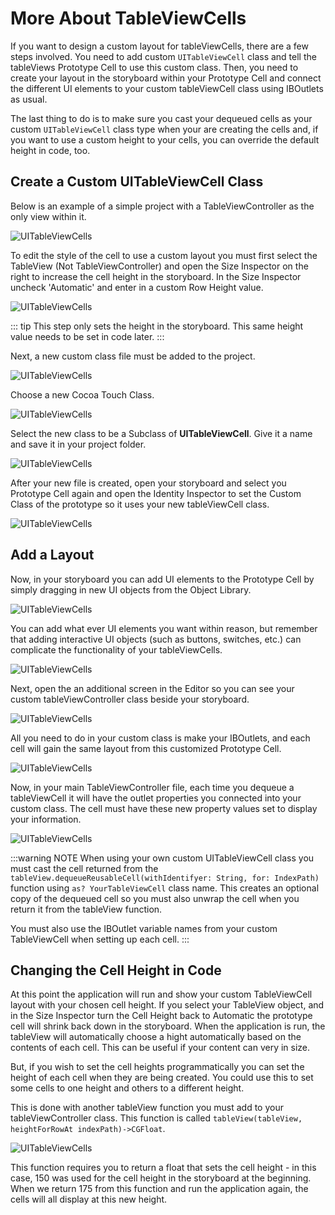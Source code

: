 # More About TableViewCells

If you want to design a custom layout for tableViewCells, there are a few steps involved.  You need to add custom `UITableViewCell` class and tell the tableViews Prototype Cell to use this custom class.  Then, you need to create your layout in the storyboard within your Prototype Cell and connect the different UI elements to your custom tableViewCell class using IBOutlets as usual.

The last thing to do is to make sure you cast your dequeued cells as your custom `UITableViewCell` class type when your are creating the cells and, if you want to use a custom height to your cells, you can override the default height in code, too.

## Create a Custom UITableViewCell Class

Below is an example of a simple project with a TableViewController as the only view within it.

![UITableViewCells](/F2020/assets/img/MoreAboutCells_01.png)

To edit the style of the cell to use a custom layout you must first select the TableView (Not TableViewController) and open the Size Inspector on the right to increase the cell height in the storyboard.  In the Size Inspector uncheck 'Automatic' and enter in a custom Row Height value.

![UITableViewCells](/F2020/assets/img/MoreAboutCells_02.png)

::: tip
This step only sets the height in the storyboard.  This same height value needs to be set in code later.
:::

Next, a new custom class file must be added to the project.

![UITableViewCells](/F2020/assets/img/MoreAboutCells_03.png)

Choose a new Cocoa Touch Class.

![UITableViewCells](/F2020/assets/img/MoreAboutCells_04.png)

Select the new class to be a Subclass of **UITableViewCell**.  Give it a name and save it in your project folder.

![UITableViewCells](/F2020/assets/img/MoreAboutCells_05.png)

After your new file is created, open your storyboard and select you Prototype Cell again and open the Identity Inspector to set the Custom Class of the prototype so it uses your new tableViewCell class.

![UITableViewCells](/F2020/assets/img/MoreAboutCells_06.png)

## Add a Layout

Now, in your storyboard you can add UI elements to the Prototype Cell by simply dragging in new UI objects from the Object Library.

![UITableViewCells](/F2020/assets/img/MoreAboutCells_07.png)

You can add what ever UI elements you want within reason, but remember that adding interactive UI objects (such as buttons, switches, etc.) can complicate the functionality of your tableViewCells.

![UITableViewCells](/F2020/assets/img/MoreAboutCells_08.png)

Next, open the an additional screen in the Editor so you can see your custom tableViewController class beside your storyboard.

![UITableViewCells](/F2020/assets/img/MoreAboutCells_09.png)

All you need to do in your custom class is make your IBOutlets, and each cell will gain the same layout from this customized Prototype Cell.

![UITableViewCells](/F2020/assets/img/MoreAboutCells_10.png)

Now, in your main TableViewController file, each time you dequeue a tableViewCell it will have the outlet properties you connected into your custom class.  The cell must have these new property values set to display your information.

![UITableViewCells](/F2020/assets/img/MoreAboutCells_11.png)

:::warning NOTE
When using your own custom UITableViewCell class you must cast the cell returned from the `tableView.dequeueReusableCell(withIdentifyer: String, for: IndexPath)` function using `as? YourTableViewCell` class name.  This creates an optional copy of the dequeued cell so you must also unwrap the cell when you return it from the tableView function.

You must also use the IBOutlet variable names from your custom TableViewCell when setting up each cell.
:::

## Changing the Cell Height in Code

At this point the application will run and show your custom TableViewCell layout with your chosen cell height.  If you select your TableView object, and in the Size Inspector turn the Cell Height back to Automatic the prototype cell will shrink back down in the storyboard.  When the application is run, the tableView will automatically choose a hight automatically based on the contents of each cell.  This can be useful if your content can very in size.

But, if you wish to set the cell heights programmatically you can set the height of each cell when they are being created.  You could use this to set some cells to one height and others to a different height.  

This is done with another tableView function you must add to your tableViewController class.  This function is called `tableView(tableView, heightForRowAt indexPath)->CGFloat`.

![UITableViewCells](/F2020/assets/img/MoreAboutCells_12.png)

This function requires you to return a float that sets the cell height - in this case, 150 was used for the cell height in the storyboard at the beginning.  When we return 175 from this function and run the application again, the cells will all display at this new height.
